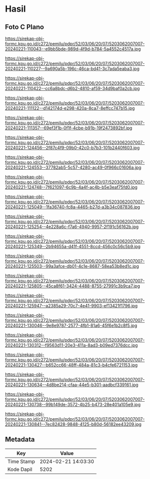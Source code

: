 # Hasil

## Foto C Plano

https://sirekap-obj-formc.kpu.go.id/c272/pemilu/pdpr/52/03/06/20/07/5203062007007-20240221-110043--e9bb5bde-989d-4f9d-b784-5a4552c4517a.jpg

https://sirekap-obj-formc.kpu.go.id/c272/pemilu/pdpr/52/03/06/20/07/5203062007007-20240221-110227--9a690a5b-196c-46ca-bd41-3c7ada5eaba3.jpg

https://sirekap-obj-formc.kpu.go.id/c272/pemilu/pdpr/52/03/06/20/07/5203062007007-20240221-110422--cc6a8bdc-d6b2-4810-af59-34d9baf0a2cb.jpg

https://sirekap-obj-formc.kpu.go.id/c272/pemilu/pdpr/52/03/06/20/07/5203062007007-20240221-111122--d142174d-e298-420a-8ca7-8effcc747b15.jpg

https://sirekap-obj-formc.kpu.go.id/c272/pemilu/pdpr/52/03/06/20/07/5203062007007-20240221-111357--69ef3f1b-0f1f-4cbe-b91b-19f2473892bf.jpg

https://sirekap-obj-formc.kpu.go.id/c272/pemilu/pdpr/52/03/06/20/07/5203062007007-20240221-124456--2f87c4f9-09b0-42c0-b7b3-101b2440f603.jpg

https://sirekap-obj-formc.kpu.go.id/c272/pemilu/pdpr/52/03/06/20/07/5203062007007-20240221-124553--37782ab5-5c57-4280-ac49-0f966c01606a.jpg

https://sirekap-obj-formc.kpu.go.id/c272/pemilu/pdpr/52/03/06/20/07/5203062007007-20240221-124748--7f621097-6c9b-4a4f-ac4b-b5e3eaf75fd0.jpg

https://sirekap-obj-formc.kpu.go.id/c272/pemilu/pdpr/52/03/06/20/07/5203062007007-20240221-125049--1fa36740-fc8a-4465-b27d-a3b34c087836.jpg

https://sirekap-obj-formc.kpu.go.id/c272/pemilu/pdpr/52/03/06/20/07/5203062007007-20240221-125254--4e228a6c-f7a6-4940-9957-2f191c56162b.jpg

https://sirekap-obj-formc.kpu.go.id/c272/pemilu/pdpr/52/03/06/20/07/5203062007007-20240221-125349--2b94655a-d41f-4551-8ccd-456c0c56c5b9.jpg

https://sirekap-obj-formc.kpu.go.id/c272/pemilu/pdpr/52/03/06/20/07/5203062007007-20240221-125503--99a3afce-db01-4c1e-8687-58ea53b8ed1c.jpg

https://sirekap-obj-formc.kpu.go.id/c272/pemilu/pdpr/52/03/06/20/07/5203062007007-20240221-125805--45ca8f61-3424-4488-8755-27991c3b9ca7.jpg

https://sirekap-obj-formc.kpu.go.id/c272/pemilu/pdpr/52/03/06/20/07/5203062007007-20240221-125947--a2385a29-70c7-4e41-9903-ef13421f1796.jpg

https://sirekap-obj-formc.kpu.go.id/c272/pemilu/pdpr/52/03/06/20/07/5203062007007-20240221-130046--9e8e9787-2577-4fb1-81a6-45f6e1b2c8f5.jpg

https://sirekap-obj-formc.kpu.go.id/c272/pemilu/pdpr/52/03/06/20/07/5203062007007-20240221-130312--f9563d11-20e3-411a-8ad3-b09ed7376dcc.jpg

https://sirekap-obj-formc.kpu.go.id/c272/pemilu/pdpr/52/03/06/20/07/5203062007007-20240221-130427--b652cc66-48ff-484a-81c3-b4cfe6721153.jpg

https://sirekap-obj-formc.kpu.go.id/c272/pemilu/pdpr/52/03/06/20/07/5203062007007-20240221-130634--4d8be214-cfaa-44e5-b301-aadbcf339161.jpg

https://sirekap-obj-formc.kpu.go.id/c272/pemilu/pdpr/52/03/06/20/07/5203062007007-20240221-130738--99b149de-3572-4b25-b473-28e401a105e9.jpg

https://sirekap-obj-formc.kpu.go.id/c272/pemilu/pdpr/52/03/06/20/07/5203062007007-20240221-130841--7ec82428-9848-4125-b80d-56182ee43209.jpg


## Metadata

| Key        | Value               |
| ---------- | ------------------- |
| Time Stamp | 2024-02-21 14:03:30 |
| Kode Dapil | 5202                |



